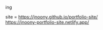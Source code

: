 ing

site = https://jnoony.github.io/portfolio-site/    <br/>
https://jnoony-portfolio-site.netlify.app/
